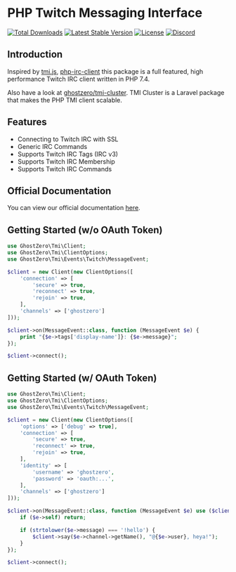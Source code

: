 # PHP Twitch Messaging Interface

<a href="https://packagist.org/packages/ghostzero/tmi"><img src="https://img.shields.io/packagist/dt/ghostzero/tmi" alt="Total Downloads"></a>
<a href="https://packagist.org/packages/ghostzero/tmi"><img src="https://img.shields.io/packagist/v/ghostzero/tmi" alt="Latest Stable Version"></a>
<a href="https://packagist.org/packages/ghostzero/tmi"><img src="https://img.shields.io/packagist/l/ghostzero/tmi" alt="License"></a>
<a href="https://discord.gg/qsxVMNg"><img src="https://discordapp.com/api/guilds/552952675369484301/embed.png?style=shield" alt="Discord"></a>

## Introduction

Inspired by [tmi.js](https://github.com/tmijs/tmi.js), [php-irc-client](https://github.com/jerodev/php-irc-client) this package is a full featured, high performance Twitch IRC client written in PHP 7.4.

Also have a look at [ghostzero/tmi-cluster](https://github.com/ghostzero/tmi-cluster). TMI Cluster is a Laravel package that makes the PHP TMI client scalable.

## Features

- Connecting to Twitch IRC with SSL
- Generic IRC Commands
- Supports Twitch IRC Tags (IRC v3)
- Supports Twitch IRC Membership
- Supports Twitch IRC Commands

## Official Documentation

You can view our official documentation [here](https://tmiphp.com/docs/).

## Getting Started (w/o OAuth Token)

```php
use GhostZero\Tmi\Client;
use GhostZero\Tmi\ClientOptions;
use GhostZero\Tmi\Events\Twitch\MessageEvent;

$client = new Client(new ClientOptions([
    'connection' => [
        'secure' => true,
        'reconnect' => true,
        'rejoin' => true,
    ],
    'channels' => ['ghostzero']
]));

$client->on(MessageEvent::class, function (MessageEvent $e) {
    print "{$e->tags['display-name']}: {$e->message}";
});

$client->connect();
```

## Getting Started (w/ OAuth Token)

```php
use GhostZero\Tmi\Client;
use GhostZero\Tmi\ClientOptions;
use GhostZero\Tmi\Events\Twitch\MessageEvent;

$client = new Client(new ClientOptions([
    'options' => ['debug' => true],
    'connection' => [
        'secure' => true,
        'reconnect' => true,
        'rejoin' => true,
    ],
    'identity' => [
        'username' => 'ghostzero',
        'password' => 'oauth:...',
    ],
    'channels' => ['ghostzero']
]));

$client->on(MessageEvent::class, function (MessageEvent $e) use ($client) {
    if ($e->self) return;

    if (strtolower($e->message) === '!hello') {
        $client->say($e->channel->getName(), "@{$e->user}, heya!");
    }
});

$client->connect();
```
